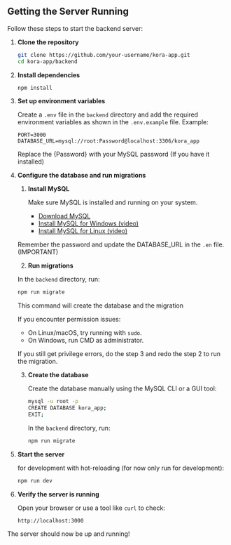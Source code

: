 ## Getting the Server Running

Follow these steps to start the backend server:

1. **Clone the repository**

   ```bash
   git clone https://github.com/your-username/kora-app.git
   cd kora-app/backend
   ```

2. **Install dependencies**

   ```bash
   npm install
   ```

3. **Set up environment variables**

   Create a `.env` file in the `backend` directory and add the required environment variables as shown in the `.env.example` file. Example:

   ```
   PORT=3000
   DATABASE_URL=mysql://root:Password@localhost:3306/kora_app
   ```

   Replace the {Password} with your MySQL password (If you have it installed)

4. **Configure the database and run migrations**

   1. **Install MySQL**

      Make sure MySQL is installed and running on your system.

      - [Download MySQL](https://dev.mysql.com/downloads/mysql/)
      - [Install MySQL for Windows (video)](https://youtu.be/a3HJnbYhXUc?si=eJyshfGZOAMRQ2vp)
      - [Install MySQL for Linux (video)](https://youtu.be/455KKhZyvow?si=u9R2FYoSyJ_Ewnpx)

   Remember the password and update the DATABASE_URL in the `.en` file. (IMPORTANT)

   2. **Run migrations**

   In the `backend` directory, run:

   ```bash
   npm run migrate
   ```

   This command will create the database and the migration

   If you encounter permission issues:

   - On Linux/macOS, try running with `sudo`.
   - On Windows, run CMD as administrator.

   If you still get privilege errors, do the step 3 and redo the step 2 to run the migration.

   3. **Create the database**

      Create the database manually using the MySQL CLI or a GUI tool:

      ```bash
      mysql -u root -p
      CREATE DATABASE kora_app;
      EXIT;
      ```

      In the `backend` directory, run:

      ```bash
      npm run migrate
      ```

5. **Start the server**

   for development with hot-reloading (for now only run for development):

   ```bash
   npm run dev
   ```

6. **Verify the server is running**

   Open your browser or use a tool like `curl` to check:

   ```
   http://localhost:3000
   ```

The server should now be up and running!
